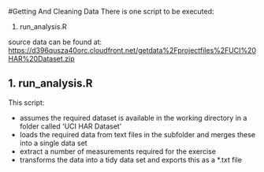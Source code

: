 #Getting And Cleaning Data
There is one script to be executed:
1. run_analysis.R

source data can be found at: https://d396qusza40orc.cloudfront.net/getdata%2Fprojectfiles%2FUCI%20HAR%20Dataset.zip

## 1. run_analysis.R
This script:
* assumes the required dataset is available in the working directory in a folder called 'UCI HAR Dataset'
* loads the required data from text files in the subfolder and merges these into a single data set
* extract a number of measurements required for the exercise
* transforms the data into a tidy data set and exports this as a *.txt file
